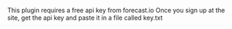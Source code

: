 This plugin requires a free api key from forecast.io
Once you sign up at the site, get the api key and paste it in a file called key.txt
